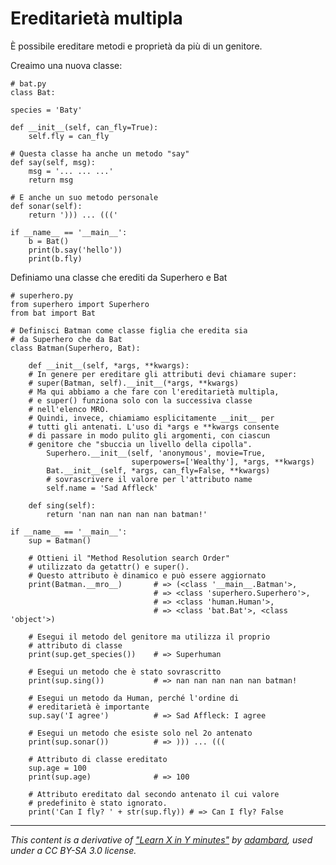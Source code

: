 # Ereditarietà multipla

È possibile ereditare metodi e proprietà da più di un genitore.


Creaimo una nuova classe:

    # bat.py                                                         
    class Bat:

    species = 'Baty'

    def __init__(self, can_fly=True):
        self.fly = can_fly

    # Questa classe ha anche un metodo "say"
    def say(self, msg):
        msg = '... ... ...'
        return msg

    # E anche un suo metodo personale
    def sonar(self):
        return '))) ... ((('

    if __name__ == '__main__':
        b = Bat()
        print(b.say('hello'))
        print(b.fly)

Definiamo una classe che erediti da Superhero e Bat

    # superhero.py                                                   
    from superhero import Superhero
    from bat import Bat

    # Definisci Batman come classe figlia che eredita sia
    # da Superhero che da Bat
    class Batman(Superhero, Bat):

        def __init__(self, *args, **kwargs):
        # In genere per ereditare gli attributi devi chiamare super:
        # super(Batman, self).__init__(*args, **kwargs)
        # Ma qui abbiamo a che fare con l'ereditarietà multipla, 
        # e super() funziona solo con la successiva classe 
        # nell'elenco MRO.
        # Quindi, invece, chiamiamo esplicitamente __init__ per 
        # tutti gli antenati. L'uso di *args e **kwargs consente 
        # di passare in modo pulito gli argomenti, con ciascun 
        # genitore che "sbuccia un livello della cipolla".    
            Superhero.__init__(self, 'anonymous', movie=True, 
                               superpowers=['Wealthy'], *args, **kwargs)
            Bat.__init__(self, *args, can_fly=False, **kwargs)
            # sovrascrivere il valore per l'attributo name
            self.name = 'Sad Affleck'

        def sing(self):
            return 'nan nan nan nan nan batman!'

    if __name__ == '__main__':
        sup = Batman()

        # Ottieni il "Method Resolution search Order" 
        # utilizzato da getattr() e super().
        # Questo attributo è dinamico e può essere aggiornato
        print(Batman.__mro__)       # => (<class '__main__.Batman'>, 
                                    # => <class 'superhero.Superhero'>, 
                                    # => <class 'human.Human'>, 
                                    # => <class 'bat.Bat'>, <class 'object'>)

        # Esegui il metodo del genitore ma utilizza il proprio 
        # attributo di classe
        print(sup.get_species())    # => Superhuman

        # Esegui un metodo che è stato sovrascritto
        print(sup.sing())           # => nan nan nan nan nan batman!

        # Esegui un metodo da Human, perché l'ordine di 
        # ereditarietà è importante 
        sup.say('I agree')          # => Sad Affleck: I agree

        # Esegui un metodo che esiste solo nel 2o antenato
        print(sup.sonar())          # => ))) ... (((

        # Attributo di classe ereditato
        sup.age = 100
        print(sup.age)              # => 100

        # Attributo ereditato dal secondo antenato il cui valore 
        # predefinito è stato ignorato.
        print('Can I fly? ' + str(sup.fly)) # => Can I fly? False






---

_This content is a derivative of ["Learn X in Y minutes"](https://github.com/adambard/learnxinyminutes-docs) by [adambard](https://github.com/adambard), used under a CC BY-SA 3.0 license._
